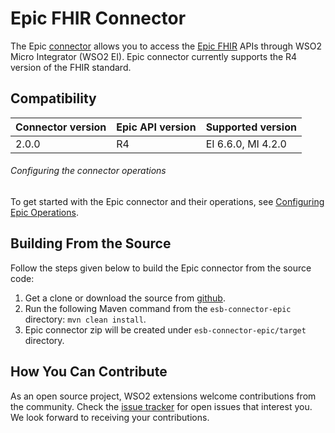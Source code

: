 # Epic FHIR Connector

The Epic [connector](https://docs.wso2.com/display/EI640/Working+with+Connectors) allows you to access the [Epic FHIR](https://fhir.epic.com/) APIs through WSO2 Micro Integrator (WSO2 EI). 
Epic connector currently supports the R4 version of the FHIR standard.

## Compatibility
| Connector version | Epic API version | Supported version  |
|-------------------|------------------|--------------------|
| 2.0.0             | R4               | EI 6.6.0, MI 4.2.0 |

###### Configuring the connector operations
To get started with the Epic connector and their operations, see [Configuring Epic Operations](docs/config.md).

## Building From the Source
Follow the steps given below to build the Epic connector from the source code:
1. Get a clone or download the source from [github](https://github.com/wso2-extensions/esb-connector-epic).
2. Run the following Maven command from the `esb-connector-epic` directory: `mvn clean install`.
3. Epic connector zip will be created under `esb-connector-epic/target` directory.

## How You Can Contribute
As an open source project, WSO2 extensions welcome contributions from the community.
Check the [issue tracker](https://github.com/wso2-extensions/esb-connector-epic/issues) for open issues that interest you. We look forward to receiving your contributions.